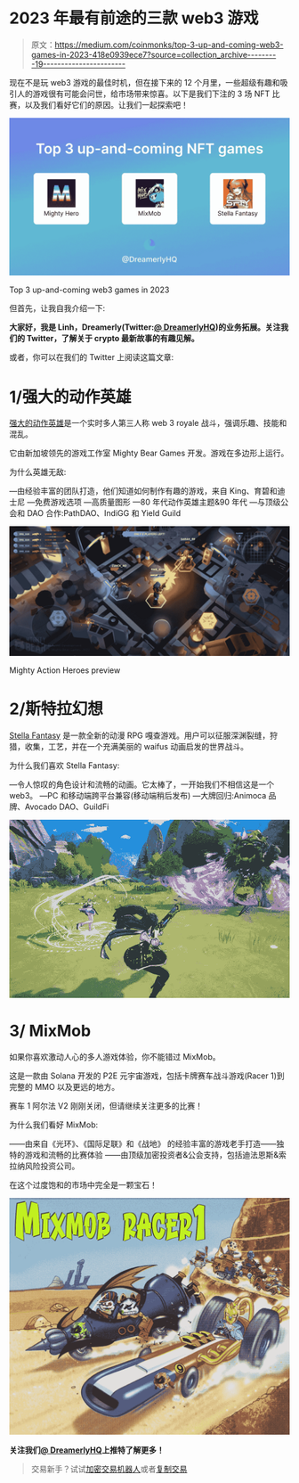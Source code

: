 # 2023 年最有前途的三款 web3 游戏

> 原文：<https://medium.com/coinmonks/top-3-up-and-coming-web3-games-in-2023-418e0939ece7?source=collection_archive---------19----------------------->

现在不是玩 web3 游戏的最佳时机，但在接下来的 12 个月里，一些超级有趣和吸引人的游戏很有可能会问世，给市场带来惊喜。以下是我们下注的 3 场 NFT 比赛，以及我们看好它们的原因。让我们一起探索吧！

![](img/42773410a16b2a940961ec94083a4c8a.png)

Top 3 up-and-coming web3 games in 2023

但首先，让我自我介绍一下:

**大家好，我是 Linh，Dreamerly(Twitter:**[**@ DreamerlyHQ**](https://twitter.com/DreamerlyHQ)**)的业务拓展。关注我们的 Twitter，了解关于 crypto 最新故事的有趣见解。**

或者，你可以在我们的 Twitter 上阅读这篇文章:

# 1/强大的动作英雄

[强大的动作英雄](https://twitter.com/PlayMightyHero)是一个实时多人第三人称 web 3 royale 战斗，强调乐趣、技能和混乱。

它由新加坡领先的游戏工作室 Mighty Bear Games 开发。游戏在多边形上运行。

为什么英雄无敌:

—由经验丰富的团队打造，他们知道如何制作有趣的游戏，来自 King、育碧和迪士尼
—免费游戏选项
—高质量图形
—80 年代动作英雄主题&90 年代
—与顶级公会和 DAO 合作:PathDAO、IndiGG 和 Yield Guild

![](img/4a8bf8b3d60e0dca60b65c04b41c81d4.png)

Mighty Action Heroes preview

# 2/斯特拉幻想

[Stella Fantasy](https://twitter.com/rStellaFantasy) 是一款全新的动漫 RPG 嘎查游戏。用户可以征服深渊裂缝，狩猎，收集，工艺，并在一个充满美丽的 waifus 动画启发的世界战斗。

为什么我们喜欢 Stella Fantasy:

—令人惊叹的角色设计和流畅的动画。它太棒了，一开始我们不相信这是一个 web3。
—PC 和移动端跨平台兼容(移动端稍后发布)
—大牌回归:Animoca 品牌、Avocado DAO、GuildFi

![](img/bb719eb5c5dd6963c1be33fc6ff7c172.png)

# 3/ MixMob

如果你喜欢激动人心的多人游戏体验，你不能错过 MixMob。

这是一款由 Solana 开发的 P2E 元宇宙游戏，包括卡牌赛车战斗游戏(Racer 1)到完整的 MMO 以及更远的地方。

赛车 1 阿尔法 V2 刚刚关闭，但请继续关注更多的比赛！

为什么我们看好 MixMob:

——由来自《光环》、《国际足联》和《战地》
的经验丰富的游戏老手打造——独特的游戏和流畅的比赛体验
——由顶级加密投资者&公会支持，包括迪法恩斯&索拉纳风险投资公司。

在这个过度饱和的市场中完全是一颗宝石！

![](img/4fc59043ca64ee23cf764c76499ccd63.png)

**关注我们**[**@ DreamerlyHQ**](https://twitter.com/DreamerlyHQ)**上推特了解更多！**

> 交易新手？试试[加密交易机器人](/coinmonks/crypto-trading-bot-c2ffce8acb2a)或者[复制交易](/coinmonks/top-10-crypto-copy-trading-platforms-for-beginners-d0c37c7d698c)